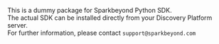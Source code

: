 This is a dummy package for Sparkbeyond Python SDK.<br>
The actual SDK can be installed directly from your Discovery Platform server. <br>
For further information, please contact `support@sparkbeyond.com`